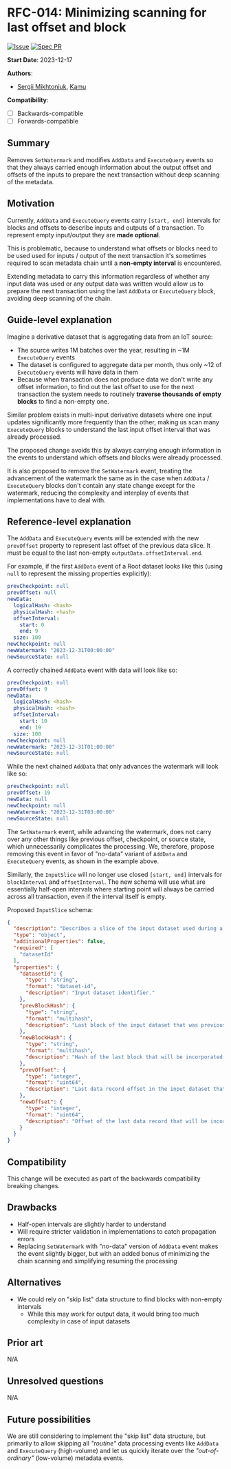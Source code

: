 # RFC-014: Minimizing scanning for last offset and block 

[![Issue](https://img.shields.io/github/issues/detail/state/kamu-data/open-data-fabric/62?label=Issue)](https://github.com/kamu-data/open-data-fabric/issues/69)
[![Spec PR](https://img.shields.io/github/pulls/detail/state/kamu-data/open-data-fabric/63?label=PR)](https://github.com/kamu-data/open-data-fabric/pull/63)

**Start Date**: 2023-12-17

**Authors**:
- [Sergii Mikhtoniuk](mailto:sergii.mikhtoniuk@kamu.dev), [Kamu](https://kamu.dev)

**Compatibility**:
- [ ] Backwards-compatible
- [ ] Forwards-compatible

## Summary
Removes `SetWatermark` and modifies `AddData` and `ExecuteQuery` events so that they always carried enough information about the output offset and offsets of the inputs to prepare the next transaction without deep scanning of the metadata.

## Motivation
Currently, `AddData` and `ExecuteQuery` events carry  `[start, end]` intervals for blocks and offsets to describe inputs and outputs of a transaction. To represent empty input/output they are **made optional**.

This is problematic, because to understand what offsets or blocks need to be used used for inputs / output of the next transaction it's sometimes required to scan metadata chain until a **non-empty interval** is encountered.

Extending metadata to carry this information regardless of whether any input data was used or any output data was written would allow us to prepare the next transaction using the last `AddData` or `ExecuteQuery` block, avoiding deep scanning of the chain.

## Guide-level explanation
Imagine a derivative dataset that is aggregating data from an IoT source:
- The source writes 1M batches over the year, resulting in ~1M `ExecuteQuery` events
- The dataset is configured to aggregate data per month, thus only ~12 of `ExecuteQuery` events will have data in them
- Because when transaction does not produce data we don't write any offset information, to find out the last offset to use for the next transaction the system needs to routinely **traverse thousands of empty blocks** to find a non-empty one.

Similar problem exists in multi-input derivative datasets where one input updates significantly more frequently than the other, making us scan many `ExecuteQuery` blocks to understand the last input offset interval that was already processed.

The proposed change avoids this by always carrying enough information in the events to understand which offsets and blocks were already processed.

It is also proposed to remove the `SetWatermark` event, treating the advancement of the watermark the same as in the case when `AddData` / `ExecuteQuery` blocks don't contain any state change except for the watermark, reducing the complexity and interplay of events that implementations have to deal with.

## Reference-level explanation
The `AddData` and `ExecuteQuery` events will be extended with the new `prevOffset` property to represent last offset of the previous data slice. It must be equal to the last non-empty `outputData.offsetInterval.end`.

For example, if the first `AddData` event of a Root dataset looks like this (using `null` to represent the missing properties explicitly):

```yaml
prevCheckpoint: null
prevOffset: null
newData:
  logicalHash: <hash>
  physicalHash: <hash>
  offsetInterval:
    start: 0
    end: 9
  size: 100
newCheckpoint: null
newWatermark: "2023-12-31T00:00:00"
newSourceState: null
```

A correctly chained `AddData` event with data will look like so:

```yaml
prevCheckpoint: null
prevOffset: 9
newData:
  logicalHash: <hash>
  physicalHash: <hash>
  offsetInterval:
    start: 10
    end: 19
  size: 100
newCheckpoint: null
newWatermark: "2023-12-31T01:00:00"
newSourceState: null
```

While the next chained `AddData` that only advances the watermark will look like so:

```yaml
prevCheckpoint: null
prevOffset: 19
newData: null
newCheckpoint: null
newWatermark: "2023-12-31T03:00:00"
newSourceState: null
```

The `SetWatermark` event, while advancing the watermark, does not carry over any other things like previous offset, checkpoint, or source state, which unnecessarily complicates the processing. We, therefore, propose removing this event in favor of "no-data" variant of `AddData` and `ExecuteQuery` events, as shown in the example above.

Similarly, the `InputSlice` will no longer use closed `[start, end]` intervals for `blockInterval` and `offsetInterval`. The new schema will use what are essentially half-open intervals where starting point will always be carried across all transaction, even if the interval itself is empty.

Proposed `InputSlice` schema:
```json
{
  "description": "Describes a slice of the input dataset used during a transformation",
  "type": "object",
  "additionalProperties": false,
  "required": [
    "datasetId"
  ],
  "properties": {
    "datasetId": {
      "type": "string",
      "format": "dataset-id",
      "description": "Input dataset identifier."
    },
    "prevBlockHash": {
      "type": "string",
      "format": "multihash",
      "description": "Last block of the input dataset that was previously incorporated into the derivative transformation, if any. Must be equal to the last non-empty `newBlockHash`. Together with `newBlockHash` defines a half-open `(prevBlockHash, newBlockHash]` interval of blocks that will be considered in this transaction."
    },
    "newBlockHash": {
      "type": "string",
      "format": "multihash",
      "description": "Hash of the last block that will be incorporated into the derivative transformation. When present, defines a half-open `(prevBlockHash, newBlockHash]` interval of blocks that will be considered in this transaction."
    },
    "prevOffset": {
      "type": "integer",
      "format": "uint64",
      "description": "Last data record offset in the input dataset that was previously incorporated into the derivative transformation, if any. Must be equal to the last non-empty `newOffset`. Together with `newOffset` defines a half-open `(prevOffset, newOffset]` interval of data records that will be considered in this transaction."
    },
    "newOffset": {
      "type": "integer",
      "format": "uint64",
      "description": "Offset of the last data record that will be incorporated into the derivative transformation, if any. When present, defines a half-open `(prevOffset, newOffset]` interval of data records that will be considered in this transaction."
    }
  }
}
```

## Compatibility
This change will be executed as part of the backwards compatibility breaking changes.

## Drawbacks
- Half-open intervals are slightly harder to understand
- Will require stricter validation in implementations to catch propagation errors
- Replacing `SetWatermark` with "no-data" version of `AddData` event makes the event slightly bigger, but with an added bonus of minimizing the chain scanning and simplifying resuming the processing 

## Alternatives
- We could rely on "skip list" data structure to find blocks with non-empty intervals
  - While this may work for output data, it would bring too much complexity in case of input datasets

## Prior art
N/A

## Unresolved questions
N/A

## Future possibilities
We are still considering to implement the "skip list" data structure, but primarily to allow skipping all *"routine"* data processing events like `AddData` and `ExecuteQuery` (high-volume) and let us quickly iterate over the *"out-of-ordinary"* (low-volume) metadata events.
